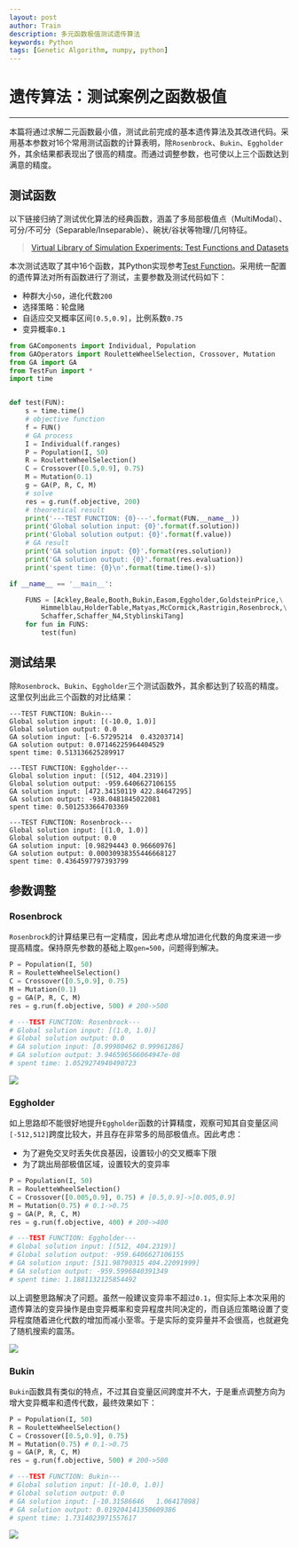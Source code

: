 ```yaml
---
layout: post
author: Train
description: 多元函数极值测试遗传算法
keywords: Python
tags: [Genetic Algorithm, numpy, python]
---
```


# 遗传算法：测试案例之函数极值

---

本篇将通过求解二元函数最小值，测试此前完成的基本遗传算法及其改进代码。采用基本参数对16个常用测试函数的计算表明，除`Rosenbrock`、`Bukin`、`Eggholder`外，其余结果都表现出了很高的精度。而通过调整参数，也可使以上三个函数达到满意的精度。

## 测试函数

以下链接归纳了测试优化算法的经典函数，涵盖了多局部极值点（MultiModal）、可分/不可分（Separable/Inseparable）、碗状/谷状等物理/几何特征。

> [Virtual Library of Simulation Experiments: Test Functions and Datasets](https://www.sfu.ca/~ssurjano/optimization.html)

本次测试选取了其中16个函数，其Python实现参考[Test Function](https://github.com/dothinking/basicGA/blob/master/TestFun.py)。采用统一配置的遗传算法对所有函数进行了测试，主要参数及测试代码如下：

- 种群大小`50`，进化代数`200`
- 选择策略：轮盘赌
- 自适应交叉概率区间`[0.5,0.9]`，比例系数`0.75`
- 变异概率`0.1`

```python
from GAComponents import Individual, Population
from GAOperators import RouletteWheelSelection, Crossover, Mutation
from GA import GA
from TestFun import *
import time


def test(FUN):
    s = time.time()
    # objective function
    f = FUN()
    # GA process    
    I = Individual(f.ranges)
    P = Population(I, 50)
    R = RouletteWheelSelection()
    C = Crossover([0.5,0.9], 0.75)
    M = Mutation(0.1)
    g = GA(P, R, C, M)
    # solve
    res = g.run(f.objective, 200)
    # theoretical result
    print('---TEST FUNCTION: {0}---'.format(FUN.__name__))
    print('Global solution input: {0}'.format(f.solution))
    print('Global solution output: {0}'.format(f.value))
    # GA result
    print('GA solution input: {0}'.format(res.solution))
    print('GA solution output: {0}'.format(res.evaluation))
    print('spent time: {0}\n'.format(time.time()-s))

if __name__ == '__main__':

    FUNS = [Ackley,Beale,Booth,Bukin,Easom,Eggholder,GoldsteinPrice,\
        Himmelblau,HolderTable,Matyas,McCormick,Rastrigin,Rosenbrock,\
        Schaffer,Schaffer_N4,StyblinskiTang]
    for fun in FUNS:
        test(fun)
```

## 测试结果

除`Rosenbrock`、`Bukin`、`Eggholder`三个测试函数外，其余都达到了较高的精度。这里仅列出此三个函数的对比结果：


    ---TEST FUNCTION: Bukin---
    Global solution input: [(-10.0, 1.0)]
    Global solution output: 0.0
    GA solution input: [-6.57295214  0.43203714]
    GA solution output: 0.07146225964404529
    spent time: 0.513136625289917

    ---TEST FUNCTION: Eggholder---
    Global solution input: [(512, 404.2319)]
    Global solution output: -959.6406627106155
    GA solution input: [472.34150119 422.84647295]
    GA solution output: -938.0481845022081
    spent time: 0.5012533664703369

    ---TEST FUNCTION: Rosenbrock---
    Global solution input: [(1.0, 1.0)]
    Global solution output: 0.0
    GA solution input: [0.98294443 0.96660976]
    GA solution output: 0.00030938355446668127
    spent time: 0.4364597797393799


## 参数调整

### Rosenbrock

`Rosenbrock`的计算结果已有一定精度，因此考虑从增加进化代数的角度来进一步提高精度。保持原先参数的基础上取`gen=500`，问题得到解决。

```python
P = Population(I, 50)
R = RouletteWheelSelection()
C = Crossover([0.5,0.9], 0.75)
M = Mutation(0.1)
g = GA(P, R, C, M)
res = g.run(f.objective, 500) # 200->500

# ---TEST FUNCTION: Rosenbrock---
# Global solution input: [(1.0, 1.0)]
# Global solution output: 0.0
# GA solution input: [0.99980462 0.99961286]
# GA solution output: 3.946596566064947e-08
# spent time: 1.0529274940490723
```

![](images/2018-11-05-01.png)


### Eggholder

如上思路却不能很好地提升`Eggholder`函数的计算精度，观察可知其自变量区间`[-512,512]`跨度比较大，并且存在非常多的局部极值点。因此考虑：

- 为了避免交叉时丢失优良基因，设置较小的交叉概率下限
- 为了跳出局部极值区域，设置较大的变异率

```python
P = Population(I, 50)
R = RouletteWheelSelection()
C = Crossover([0.005,0.9], 0.75) # [0.5,0.9]->[0.005,0.9]
M = Mutation(0.75) # 0.1->0.75
g = GA(P, R, C, M)
res = g.run(f.objective, 400) # 200->400

# ---TEST FUNCTION: Eggholder---
# Global solution input: [(512, 404.2319)]
# Global solution output: -959.6406627106155
# GA solution input: [511.98790315 404.22091999]
# GA solution output: -959.5996840391349
# spent time: 1.1881132125854492
```

以上调整思路解决了问题。虽然一般建议变异率不超过`0.1`，但实际上本次采用的遗传算法的变异操作是由变异概率和变异程度共同决定的，而自适应策略设置了变异程度随着进化代数的增加而减小至零。于是实际的变异量并不会很高，也就避免了随机搜索的震荡。

![](images/2018-11-05-03.png)


### Bukin

`Bukin`函数具有类似的特点，不过其自变量区间跨度并不大，于是重点调整方向为增大变异概率和遗传代数，最终效果如下：

```python
P = Population(I, 50)
R = RouletteWheelSelection()
C = Crossover([0.5,0.9], 0.75)
M = Mutation(0.75) # 0.1->0.75
g = GA(P, R, C, M)
res = g.run(f.objective, 500) # 200->500

# ---TEST FUNCTION: Bukin---
# Global solution input: [(-10.0, 1.0)]
# Global solution output: 0.0
# GA solution input: [-10.31586646   1.06417098]
# GA solution output: 0.019204141350609386
# spent time: 1.7314023971557617
```

![](images/2018-11-05-02.png)


